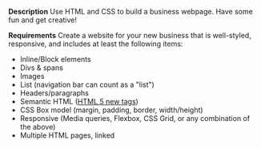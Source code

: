 **Description**
Use HTML and CSS to build a business webpage. Have some fun and get creative! 

**Requirements**
Create a website for your new business that is well-styled, responsive, and includes at least the following items:

- Inline/Block elements
- Divs & spans
- Images
- List (navigation bar can count as a "list")
- Headers/paragraphs
- Semantic HTML ([HTML 5 new tags](http://www.w3schools.com/html/html5_new_elements.asp))
- CSS Box model (margin, padding, border, width/height)
- Responsive (Media queries, Flexbox, CSS Grid, or any combination of the above)
- Multiple HTML pages, linked